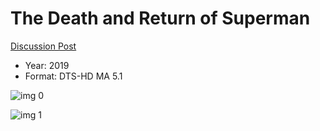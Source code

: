 # The Death and Return of Superman

[Discussion Post](https://www.avsforum.com/threads/bass-eq-for-filtered-movies.2995212/post-58647878)

* Year: 2019
* Format: DTS-HD MA 5.1

![img 0](https://i.imgur.com/aIEqBs1.jpg)

![img 1](https://i.imgur.com/HdF5hYB.png)

